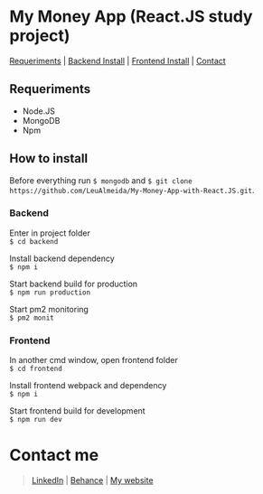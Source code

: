 # My Money App (React.JS study project)

[Requeriments](#requeriments) | [Backend Install](#backend) | [Frontend Install](#frontend) | [Contact](#contact-me)
  
## Requeriments

- Node.JS
- MongoDB
- Npm

## How to install

Before everything run `$ mongodb` and `$ git clone https://github.com/LeuAlmeida/My-Money-App-with-React.JS.git`.

### Backend

Enter in project folder<br/>
`$ cd backend`

Install backend dependency<br/>
`$ npm i`

Start backend build for production<br/>
`$ npm run production`

Start pm2 monitoring <br/>
`$ pm2 monit`

### Frontend

In another cmd window, open frontend folder<br/>
`$ cd frontend`

Install frontend webpack and dependency<br/>
`$ npm i`

Start frontend build for development<br/>
`$ npm run dev`

# Contact me
>
> [LinkedIn](https://www.linkedin.com/in/leonardoalmeida99/) | [Behance](https://behance.net/almeida99) | [My website](http://webid.net.br)
